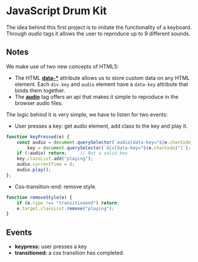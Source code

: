 # JavaScript Drum Kit
The idea behind this first project is to imitate the functionality of a keyboard. Through *audio* tags it allows the user to reproduce up to 9 different sounds.

## Notes

We make use of two new concepts of HTML5:

* The HTML **[data-\*][1]** attribute allows us to store custom data on any HTML element. Each `div.key` and `audio` element have a `data-key` attribute that binds them together.
* The **[audio](https://developer.mozilla.org/en/docs/Web/HTML/Element/audio)** tag offers an api that makes it simple to reproduce in the browser audio files.


The logic behind it is very simple, we have to listen for two events:

* User presses a key: get audio element, add class to the key and play it.
```javascript 
function keyPressed(e) {
	const audio = document.querySelector(`audio[data-key="${e.charCode}"]`),
		key = document.querySelector(`div[data-key="${e.charCode}"]`);
	if (!audio) return;     // Not a valid key
	key.classList.add("playing");
	audio.currentTime = 0;
	audio.play();
};
``` 
* Css-transition-end: remove style.

```javascript
function removeStyle(e) {
	if (e.type !== "transitionend") return;
	e.target.classList.remove("playing");
}
```


## Events
* **keypress:** user presses a key
* **transitioned:** a css transition has completed.

[1]:https://developer.mozilla.org/en/docs/Web/Guide/HTML/Using_data_attributes
